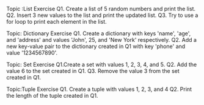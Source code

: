 Topic :List Exercise
Q1. Create a list of 5 random numbers and print the list.
Q2. Insert 3 new values to the list and print the updated list.
Q3. Try to use a for loop to print each element in the list.

Topic: Dictionary Exercise 
Q1. Create a dictionary with keys 'name', 'age', and 'address' and values 'John', 25, and 'New York' respectively. 
Q2. Add a new key-value pair to the dictionary created in Q1 with key 'phone' and value '1234567890'. 

Topic: Set Exercise 
Q1.Create a set with values 1, 2, 3, 4, and 5.
Q2. Add the value 6 to the set created in Q1. 
Q3. Remove the value 3 from the set created in Q1.

Topic:Tuple Exercise 
Q1. Create a tuple with values 1, 2, 3, and 4 
Q2. Print the length of the tuple created in Q1.
